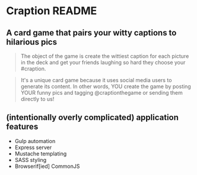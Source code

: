 # Craption README

## A card game that pairs your witty captions to hilarious pics

> The object of the game is create the wittiest caption for each 
> picture in the deck and get your friends laughing so hard 
> they choose your #craption.

> It's a unique card game because it uses social media users
> to generate its content. In other words, YOU create the game
> by posting YOUR funny pics and tagging @craptionthegame
> or sending them directly to us!

## (intentionally overly complicated) application features

* Gulp automation
* Express server
* Mustache templating
* SASS styling
* Browserif[ied] CommonJS